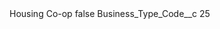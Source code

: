 <?xml version="1.0" encoding="UTF-8"?>
<CustomMetadata xmlns="http://soap.sforce.com/2006/04/metadata" xmlns:xsi="http://www.w3.org/2001/XMLSchema-instance" xmlns:xsd="http://www.w3.org/2001/XMLSchema">
    <label>Housing Co-op</label>
    <protected>false</protected>
    <values>
        <field>Business_Type_Code__c</field>
        <value xsi:type="xsd:string">25</value>
    </values>
</CustomMetadata>
